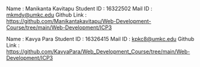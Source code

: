 <!-- My Details -->
Name       : Manikanta Kavitapu
Student ID : 16322502
Mail ID    : mkmdy@umkc.edu
Github Link : https://github.com/Manikantakavitapu/Web-Development-Course/tree/main/Web-Development/ICP3


<!-- Partner Details -->

Name        : Kavya Para
Student ID  : 16326415
Mail ID     :  kpkc8@umkc.edu
Github Link : https://github.com/KavyaPara/Web_Development_Course/tree/main/Web-Development/ICP3



